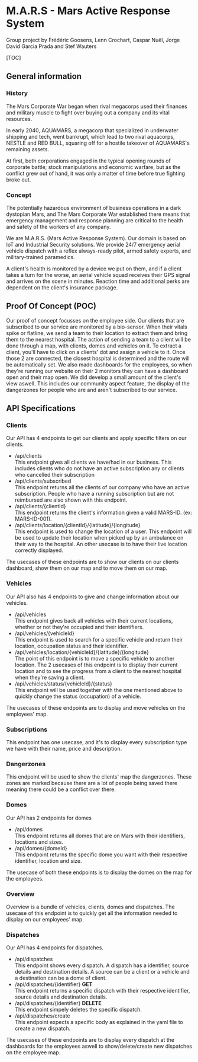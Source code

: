 # M.A.R.S - Mars Active Response System
Group project by Frédéric Goosens, Lenn Crochart, Caspar Nuël, Jorge David Garcia Prada and Stef Wauters

[TOC]

## General information
### History
The Mars Corporate War began when rival megacorps used their finances and military muscle to fight over buying out a company and its vital resources. 

In early 2040, AQUAMARS, a megacorp that specialized in underwater shipping and tech, went bankrupt, which lead to two rival aquacorps, NESTLE and RED BULL, 
squaring off for a hostile takeover of AQUAMARS's remaining assets. 

At first, both corporations engaged in the typical opening rounds of corporate battle; stock manipulations and economic warfare, but as the conflict grew out of hand, it was only a matter of time before true fighting broke out.

### Concept
The potentially hazardous environment of business operations in a dark dystopian Mars, and The Mars Corporate War established there means that emergency management and response planning are critical to the health and safety of the workers of any company.

We are M.A.R.S. (Mars Active Response System). Our domain is based on IoT and Industrial Security solutions. We provide 24/7 emergency aerial vehicle dispatch with a reflex always-ready pilot, armed safety experts, and military-trained paramedics.

A client's health is monitored by a device we put on them, and if a client takes a turn for the worse, an aerial vehicle squad receives their GPS signal and arrives on the scene in minutes. Reaction time and additional perks are dependent on the client's insurance package.

## Proof Of Concept (POC)

Our proof of concept focusses on the employee side. Our clients that are subscribed to our service are monitored by a bio-sensor. When their vitals spike or flatline, we send a team to their location to extract them and bring them to the nearest hospital. The action of sending a team to a client will be done through a map, with clients, domes and vehicles on it. To extract a client, you'll have to click on a clients' dot and assign a vehicle to it. Once those 2 are connected, the closest hospital is determined and the route will be automatically set. We also made dashboards for the employees, so when they're running our website on their 2 monitors they can have a dashboard open and their map open. 
We did develop a small amount of the client's view aswell. This includes our community aspect feature, the display of the dangerzones for people who are and aren't subscribed to our service.

## API Specifications
### Clients

Our API has 4 endpoints to get our clients and apply specific filters on our clients. 
- /api/clients      
This endpoint gives all clients we have/had in our business. This includes clients who do not have an active subscription any or clients who cancelled their subscription
- /api/clients/subscribed       
This endpoint returns all the clients of our company who have an active subscription. People who have a running subscription but are not reimbursed are also shown with this endpoint.
- /api/clients/{clientId}       
This endpoint returns the client's information given a valid MARS-ID. (ex: MARS-ID-001).
- /api/clients/location/{clientId}/{latitude}/{longitude}       
This endpoint is used to change the location of a user. This endpoint will be used to update their location when picked up by an ambulance on their way to the hospital. An other usecase is to have their live location correctly displayed.

The usecases of these endpoints are to show our clients on our clients dashboard, show them on our map and to move them on our map.

### Vehicles
Our API also has 4 endpoints to give and change information about our vehicles.
- /api/vehicles             
This endpoint gives back all vehicles with their current locations, whether or not they're occupied and their identifiers.
- /api/vehicles/{vehicleId}         
This endpoint is used to search for a specific vehicle and return their location, occupation status and their identifier.
- /api/vehicles/location/{vehicleId}/{latitude}/{longitude}     
The point of this endpoint is to move a specific vehicle to another location. The 2 usecases of this endpoint is to display their current location and to see the progress from a client to the nearest hospital when they're saving a client.
- /api/vehicles/status/{vehicleId}/{status}     
This endpoint will be used together with the one mentioned above to quickly change the status (occupation) of a vehicle.

The usecases of these endpoints are to display and move vehicles on the employees' map.

### Subscriptions

This endpoint has one usecase, and it's to display every subscription type we have with their name, price and description.

### Dangerzones

This endpoint will be used to show the clients' map the dangerzones. These zones are marked because there are a lot of people being saved there meaning there could be a conflict over there.

### Domes

Our API has 2 endpoints for domes
- /api/domes        
This endpoint returns all domes that are on Mars with their  identifiers, locations and sizes.
- /api/domes/{domeId}       
This endpoint returns the specific dome you want with their respective identifier, location and size.

The usecase of both these endpoints is to display the domes on the map for the employees.

### Overview

Overview is a bundle of vehicles, clients, domes and dispatches. The usecase of this endpoint is to quickly get all the information needed to display on our employees' map.

### Dispatches

Our API has 4 endpoints for dispatches.

- /api/dispatches       
This endpoint shows every dispatch. A dispatch has a identifier, source details and destination details. A source can be a client or a vehicle and a destination can be a dome of client.
- /api/dispatches/{identifier} **GET**         
This endpoint returns a specific dispatch with their respective identifier, source details and destination details.
- /api/dispatches/{identifier} **DELETE**             
This endpoint simpely deletes the specific dispatch.
- /api/dispatches/create        
This endpoint expects a specific body as explained in the yaml file to create a new dispatch.

The usecases of these endpoints are to display every dispatch at the dashboards for the employees aswell to show/delete/create new dispatches on the employee map.

